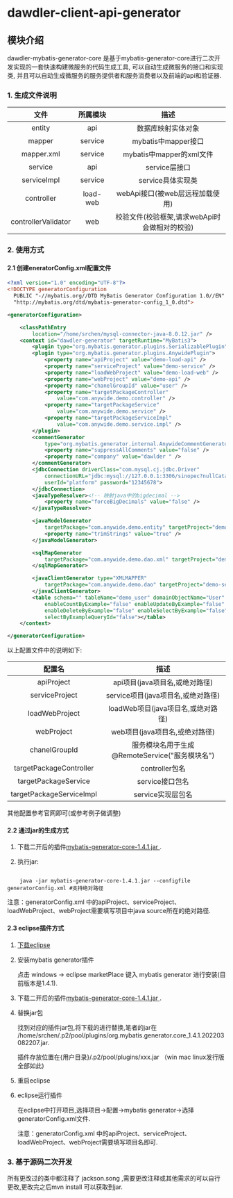 # dawdler-client-api-generator

## 模块介绍

dawdler-mybatis-generator-core 是基于mybatis-generator-core进行二次开发实现的一套快速构建微服务的代码生成工具, 可以自动生成微服务的接口和实现类, 并且可以自动生成微服务的服务提供者和服务消费者以及前端的api和验证器.
### 1. 生成文件说明
 
| 文件 | 所属模块 | 描述 |
| :-: | :-: | :-: |
| entity | api | 数据库映射实体对象 |
| mapper | service | mybatis中mapper接口 |
| mapper.xml | service | mybatis中mapper的xml文件 |
| service | api | service层接口 |
| serviceImpl | service | service具体实现类 |
| controller | load-web | webApi接口(被web层远程加载使用) |
| controllerValidator | web | 校验文件(校验框架,请求webApi时会做相对的校验) |


### 2. 使用方式

#### 2.1 创建eneratorConfig.xml配置文件

```xml
<?xml version="1.0" encoding="UTF-8"?>
<!DOCTYPE generatorConfiguration
  PUBLIC "-//mybatis.org//DTD MyBatis Generator Configuration 1.0//EN"
  "http://mybatis.org/dtd/mybatis-generator-config_1_0.dtd">

<generatorConfiguration>

	<classPathEntry
		location="/home/srchen/mysql-connector-java-8.0.12.jar" />
	<context id="dawdler-generator" targetRuntime="MyBatis3">
		<plugin type="org.mybatis.generator.plugins.SerializablePlugin" />
		<plugin type="org.mybatis.generator.plugins.AnywidePlugin">
			<property name="apiProject" value="demo-load-api" />
			<property name="serviceProject" value="demo-service" />
			<property name="loadWebProject" value="demo-load-web" />
			<property name="webProject" value="demo-api" />
			<property name="chanelGroupId" value="user" />
			<property name="targetPackageController"
				value="com.anywide.demo.controller" />
			<property name="targetPackageService"
				value="com.anywide.demo.service" />
			<property name="targetPackageServiceImpl"
				value="com.anywide.demo.service.impl" />
		</plugin>
		<commentGenerator
			type="org.mybatis.generator.internal.AnywideCommentGenerator">
			<property name="suppressAllComments" value="false" />
			<property name="company" value="dawlder " />
		</commentGenerator>
		<jdbcConnection driverClass="com.mysql.cj.jdbc.Driver"
			connectionURL="jdbc:mysql://127.0.0.1:3306/sinopec?nullCatalogMeansCurrent=true&amp;useUnicode=true&amp;characterEncoding=utf8&amp;useSSL=false&amp;allowPublicKeyRetrieval=True"
			userId="platform" password="12345678">
		</jdbcConnection>
		<javaTypeResolver><!-- 映射java中的bigdecimal -->
			<property name="forceBigDecimals" value="false" />
		</javaTypeResolver>

		<javaModelGenerator
			targetPackage="com.anywide.demo.entity" targetProject="demo-load-api">
			<property name="trimStrings" value="true" />
		</javaModelGenerator>

		<sqlMapGenerator
			targetPackage="com.anywide.demo.dao.xml" targetProject="demo-service">
		</sqlMapGenerator>

		<javaClientGenerator type="XMLMAPPER"
			targetPackage="com.anywide.demo.dao" targetProject="demo-service">
		</javaClientGenerator>
		<table schema="" tableName="demo_user" domainObjectName="User"
			enableCountByExample="false" enableUpdateByExample="false"
			enableDeleteByExample="false" enableSelectByExample="false"
			selectByExampleQueryId="false"></table>
	</context>

</generatorConfiguration>
```

  以上配置文件中的说明如下: 

  | 配置名 | 描述 |
  | :-: | :-: |
  | apiProject | api项目(java项目名,或绝对路径) |
  | serviceProject | service项目(java项目名,或绝对路径) |
  | loadWebProject | loadWeb项目(java项目名,或绝对路径) |
  | webProject | web项目(java项目名,或绝对路径) |
  | chanelGroupId | 服务模块名用于生成@RemoteService("服务模块名") |
  | targetPackageController | controller包名 |
  | targetPackageService | service接口包名 |
  | targetPackageServiceImpl | service实现层包名 |

  其他配置参考官网即可(或参考例子做调整)


#### 2.2 通过jar的生成方式


1. 下载二开后的插件[mybatis-generator-core-1.4.1.jar ](mybatis-generator-core-1.4.1.jar ).

2. 执行jar:

```shell

	java -jar mybatis-generator-core-1.4.1.jar --configfile generatorConfig.xml #支持绝对路径

```

注意：generatorConfig.xml 中的apiProject、serviceProject、loadWebProject、webProject需要填写项目中java source所在的绝对路径.

#### 2.3 eclipse插件方式

1. [下载eclipse](https://www.eclipse.org/downloads/)

2. 安装mybatis generator插件 
   
   点击 windows -> eclipse marketPlace 键入 mybatis generator 进行安装(目前版本是1.4.1).

3. 下载二开后的插件[mybatis-generator-core-1.4.1.jar ](mybatis-generator-core-1.4.1.jar ).
   
4. 替换jar包

   找到对应的插件jar包,将下载的进行替换,笔者的jar在 /home/srchen/.p2/pool/plugins/org.mybatis.generator.core_1.4.1.202203082207.jar.
   
   插件存放位置在{用户目录}/.p2/pool/plugins/xxx.jar  （win mac linux发行版全部如此)

5. 重启eclipse  

6. eclipse运行插件
   
   在eclipse中打开项目,选择项目->配置->mybatis generator->选择generatorConfig.xml文件.
   
   注意：generatorConfig.xml 中的apiProject、serviceProject、loadWebProject、webProject需要填写项目名即可.

### 3. 基于源码二次开发

所有更改过的类中都注释了 jackson.song ,需要更改注释或其他需求的可以自行更改,更改完之后mvn install 可以获取到jar.

